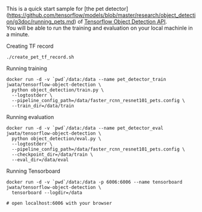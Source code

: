 This is a quick start sample for [the pet detector] (https://github.com/tensorflow/models/blob/master/research/object_detection/g3doc/running_pets.md) of [Tensorflow Object Detection API](https://github.com/tensorflow/models/tree/master/research/object_detection).  
You will be able to run the training and evaluation on your local machinle in a minute.

Creating TF record
```
./create_pet_tf_record.sh
```

Running training
```
docker run -d -v `pwd`/data:/data --name pet_detector_train jwata/tensorflow-object-detection \
  python object_detection/train.py \
  --logtostderr \
  --pipeline_config_path=/data/faster_rcnn_resnet101_pets.config \
  --train_dir=/data/train
```

Running evaluation
```
docker run -d -v `pwd`/data:/data --name pet_detector_eval jwata/tensorflow-object-detection \
  python object_detection/eval.py \
  --logtostderr \
  --pipeline_config_path=/data/faster_rcnn_resnet101_pets.config \
  --checkpoint_dir=/data/train \
  --eval_dir=/data/eval
```

Running Tensorboard
```
docker run -d -v `pwd`/data:/data -p 6006:6006 --name tensorboard jwata/tensorflow-object-detection \
  tensorboard --logdir=/data

# open localhost:6006 with your browser
```
